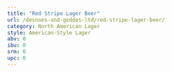 ```yaml
---
title: "Red Stripe Lager Beer"
url: /desnoes-and-geddes-ltd/red-stripe-lager-beer/
category: North American Lager
style: American-Style Lager
abv: 0
ibu: 0
srm: 0
upc: 0
---
```


